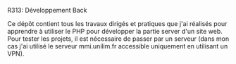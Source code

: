 R313: Développement Back

Ce dépôt contient tous les travaux dirigés et pratiques que j'ai réalisés pour apprendre à utiliser le PHP pour développer la partie server d'un site web.
Pour tester les projets, il est nécessaire de passer par un serveur (dans mon cas j'ai utilisé le serveur mmi.unilim.fr accessible uniquement en utilisant un VPN).
